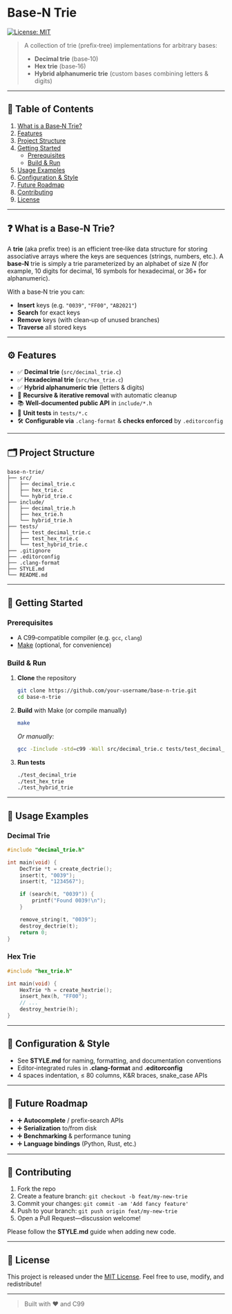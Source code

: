 # Base‑N Trie

[![License: MIT](https://img.shields.io/badge/License-MIT-yellow.svg)](LICENSE)

> A collection of trie (prefix‑tree) implementations for arbitrary bases:
> - **Decimal trie** (base‑10)  
> - **Hex trie** (base‑16)  
> - **Hybrid alphanumeric trie** (custom bases combining letters & digits)

---

## 📖 Table of Contents

1. [What is a Base‑N Trie?](#what-is-a-base-n-trie)  
2. [Features](#features)  
3. [Project Structure](#project-structure)  
4. [Getting Started](#getting-started)  
   - [Prerequisites](#prerequisites)  
   - [Build & Run](#build--run)  
5. [Usage Examples](#usage-examples)  
6. [Configuration & Style](#configuration--style)  
7. [Future Roadmap](#future-roadmap)  
8. [Contributing](#contributing)  
9. [License](#license)  

---

## ❓ What is a Base‑N Trie?

A **trie** (aka prefix tree) is an efficient tree‑like data structure for storing associative arrays where the keys are sequences (strings, numbers, etc.). A **base‑N** trie is simply a trie parameterized by an alphabet of size *N* (for example, 10 digits for decimal, 16 symbols for hexadecimal, or 36+ for alphanumeric).

With a base‑N trie you can:

- **Insert** keys (e.g. `"0039"`, `"FF00"`, `"AB2021"`)  
- **Search** for exact keys  
- **Remove** keys (with clean‑up of unused branches)  
- **Traverse** all stored keys  

---

## ⚙️ Features

- ✅ **Decimal trie** (`src/decimal_trie.c`)  
- ✅ **Hexadecimal trie** (`src/hex_trie.c`)  
- ✅ **Hybrid alphanumeric trie** (letters & digits)  
- 🔄 **Recursive & iterative removal** with automatic cleanup  
- 📚 **Well‑documented public API** in `include/*.h`  
- 🧪 **Unit tests** in `tests/*.c`  
- 🛠 **Configurable via** `.clang-format` & **checks enforced** by `.editorconfig`

---

## 🗂 Project Structure

```plaintext
base-n-trie/
├── src/  
│   ├── decimal_trie.c  
│   ├── hex_trie.c  
│   └── hybrid_trie.c  
├── include/  
│   ├── decimal_trie.h  
│   ├── hex_trie.h  
│   └── hybrid_trie.h  
├── tests/  
│   ├── test_decimal_trie.c  
│   ├── test_hex_trie.c  
│   └── test_hybrid_trie.c  
├── .gitignore  
├── .editorconfig  
├── .clang-format  
├── STYLE.md  
└── README.md
```  

---

## 🚀 Getting Started

### Prerequisites

- A C99‑compatible compiler (e.g. `gcc`, `clang`)  
- [Make](https://www.gnu.org/software/make/) (optional, for convenience)  

### Build & Run

1. **Clone** the repository  
   ```bash
   git clone https://github.com/your‑username/base-n-trie.git
   cd base-n-trie
   ```

2. **Build** with Make (or compile manually)  
   ```bash
   make
   ```

   _Or manually:_  
   ```bash
   gcc -Iinclude -std=c99 -Wall src/decimal_trie.c tests/test_decimal_trie.c -o test_decimal_trie
   ```

3. **Run tests**  
   ```bash
   ./test_decimal_trie
   ./test_hex_trie
   ./test_hybrid_trie
   ```

---

## 📝 Usage Examples

### Decimal Trie

```c
#include "decimal_trie.h"

int main(void) {
    DecTrie *t = create_dectrie();
    insert(t, "0039");
    insert(t, "1234567");

    if (search(t, "0039")) {
        printf("Found 0039!\n");
    }

    remove_string(t, "0039");
    destroy_dectrie(t);
    return 0;
}
```

### Hex Trie

```c
#include "hex_trie.h"

int main(void) {
    HexTrie *h = create_hextrie();
    insert_hex(h, "FF00");
    // ...
    destroy_hextrie(h);
}
```

---

## 📐 Configuration & Style

- See **STYLE.md** for naming, formatting, and documentation conventions  
- Editor‑integrated rules in **.clang-format** and **.editorconfig**  
- 4 spaces indentation, ≤ 80 columns, K&R braces, snake_case APIs  

---

## 🔮 Future Roadmap

- ➕ **Autocomplete** / prefix‑search APIs  
- ➕ **Serialization** to/from disk  
- ➕ **Benchmarking** & performance tuning  
- ➕ **Language bindings** (Python, Rust, etc.)  

---

## 🤝 Contributing

1. Fork the repo  
2. Create a feature branch: `git checkout -b feat/my‑new‑trie`  
3. Commit your changes: `git commit -am 'Add fancy feature'`  
4. Push to your branch: `git push origin feat/my‑new‑trie`  
5. Open a Pull Request—discussion welcome!

Please follow the **STYLE.md** guide when adding new code.

---

## 📄 License

This project is released under the [MIT License](LICENSE). Feel free to use, modify, and redistribute!

---

> Built with ❤️ and C99

